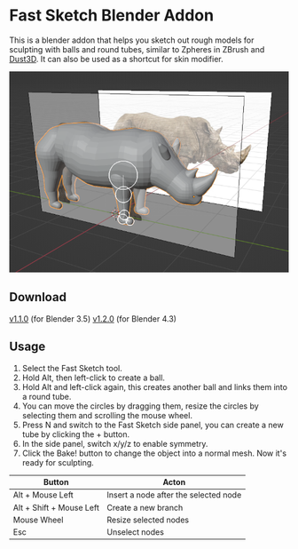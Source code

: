 # Fast Sketch Blender Addon

This is a blender addon that helps you sketch out rough models for sculpting with balls and round tubes, similar to
Zpheres in ZBrush and [Dust3D](https://github.com/huxingyi/dust3d). It can also be used as a shortcut for skin modifier.

![](./screenshot.png)

## Download

[v1.1.0](https://github.com/x6ud/fast-sketch-blender-addon/releases/download/v1.1.0/fast_sketch_1_1_0.zip) (for Blender
3.5)
[v1.2.0](https://github.com/x6ud/fast-sketch-blender-addon/releases/download/v1.2.0/fast_sketch_1_2_0.zip) (for Blender
4.3)

## Usage

1. Select the Fast Sketch tool.
2. Hold Alt, then left-click to create a ball.
3. Hold Alt and left-click again, this creates another ball and links them into a round tube.
4. You can move the circles by dragging them, resize the circles by selecting them and scrolling the mouse wheel.
5. Press N and switch to the Fast Sketch side panel, you can create a new tube by clicking the + button.
6. In the side panel, switch x/y/z to enable symmetry.
7. Click the Bake! button to change the object into a normal mesh. Now it's ready for sculpting.

| Button                   | Acton                                 |
|--------------------------|---------------------------------------|
| Alt + Mouse Left         | Insert a node after the selected node |
| Alt + Shift + Mouse Left | Create a new branch                   |
| Mouse Wheel              | Resize selected nodes                 |
| Esc                      | Unselect nodes                        |

